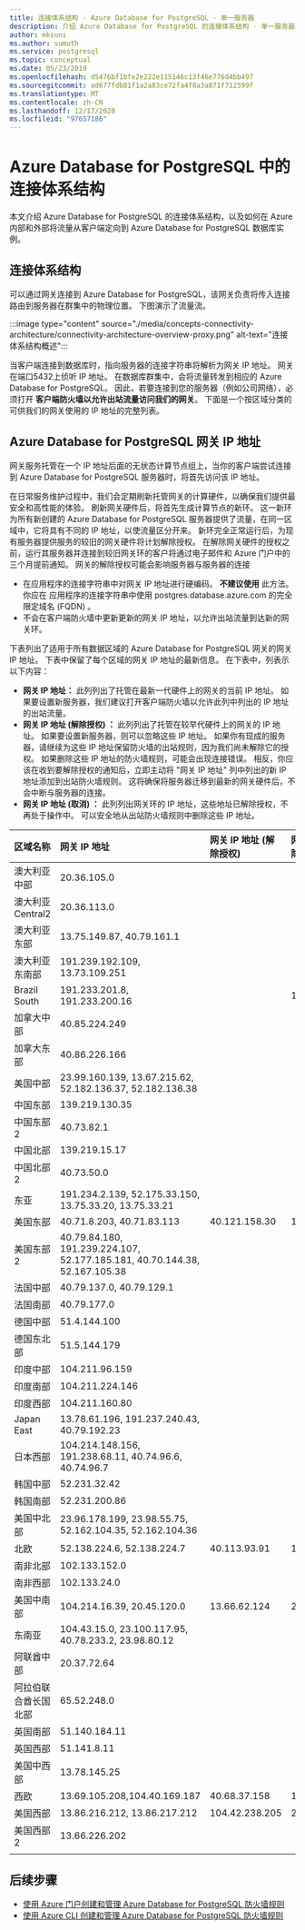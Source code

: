 ```yaml
---
title: 连接体系结构 - Azure Database for PostgreSQL - 单一服务器
description: 介绍 Azure Database for PostgreSQL 的连接体系结构 - 单一服务器。
author: mksuni
ms.author: sumuth
ms.service: postgresql
ms.topic: conceptual
ms.date: 05/23/2019
ms.openlocfilehash: d5476bf1bfe2e222e115146c13f46e776d4bb497
ms.sourcegitcommit: ad677fdb81f1a2a83ce72fa4f8a3a871f712599f
ms.translationtype: MT
ms.contentlocale: zh-CN
ms.lasthandoff: 12/17/2020
ms.locfileid: "97657186"
---
```

# <a name="connectivity-architecture-in-azure-database-for-postgresql"></a>Azure Database for PostgreSQL 中的连接体系结构
本文介绍 Azure Database for PostgreSQL 的连接体系结构，以及如何在 Azure 内部和外部将流量从客户端定向到 Azure Database for PostgreSQL 数据库实例。

## <a name="connectivity-architecture"></a>连接体系结构
可以通过网关连接到 Azure Database for PostgreSQL，该网关负责将传入连接路由到服务器在群集中的物理位置。 下图演示了流量流。

:::image type="content" source="./media/concepts-connectivity-architecture/connectivity-architecture-overview-proxy.png" alt-text="连接体系结构概述":::


当客户端连接到数据库时，指向服务器的连接字符串将解析为网关 IP 地址。 网关在端口5432上侦听 IP 地址。 在数据库群集中，会将流量转发到相应的 Azure Database for PostgreSQL。 因此，若要连接到您的服务器（例如公司网络），必须打开 **客户端防火墙以允许出站流量访问我们的网关**。 下面是一个按区域分类的可供我们的网关使用的 IP 地址的完整列表。

## <a name="azure-database-for-postgresql-gateway-ip-addresses"></a>Azure Database for PostgreSQL 网关 IP 地址

网关服务托管在一个 IP 地址后面的无状态计算节点组上，当你的客户端尝试连接到 Azure Database for PostgreSQL 服务器时，将首先访问该 IP 地址。 

在日常服务维护过程中，我们会定期刷新托管网关的计算硬件，以确保我们提供最安全和高性能的体验。 刷新网关硬件后，将首先生成计算节点的新环。 这一新环为所有新创建的 Azure Database for PostgreSQL 服务器提供了流量，在同一区域中，它将具有不同的 IP 地址，以使流量区分开来。 新环完全正常运行后，为现有服务器提供服务的较旧的网关硬件将计划解除授权。 在解除网关硬件的授权之前，运行其服务器并连接到较旧网关环的客户将通过电子邮件和 Azure 门户中的三个月提前通知。 网关的解除授权可能会影响服务器与服务器的连接 

* 在应用程序的连接字符串中对网关 IP 地址进行硬编码。 **不建议使用** 此方法。你应在 <servername> 应用程序的连接字符串中使用 postgres.database.azure.com 的完全限定域名 (FQDN) 。 
* 不会在客户端防火墙中更新更新的网关 IP 地址，以允许出站流量到达新的网关环。

下表列出了适用于所有数据区域的 Azure Database for PostgreSQL 网关的网关 IP 地址。 下表中保留了每个区域的网关 IP 地址的最新信息。 在下表中，列表示以下内容：

* **网关 IP 地址：** 此列列出了托管在最新一代硬件上的网关的当前 IP 地址。 如果要设置新服务器，我们建议打开客户端防火墙以允许此列中列出的 IP 地址的出站流量。
* **网关 IP 地址 (解除授权) ：** 此列列出了托管在较早代硬件上的网关的 IP 地址。 如果要设置新服务器，则可以忽略这些 IP 地址。 如果你有现成的服务器，请继续为这些 IP 地址保留防火墙的出站规则，因为我们尚未解除它的授权。 如果删除这些 IP 地址的防火墙规则，可能会出现连接错误。 相反，你应该在收到要解除授权的通知后，立即主动将 "网关 IP 地址" 列中列出的新 IP 地址添加到出站防火墙规则。 这将确保将服务器迁移到最新的网关硬件后，不会中断与服务器的连接。
* **网关 IP 地址 (取消) ：** 此列列出网关环的 IP 地址，这些地址已解除授权，不再处于操作中。 可以安全地从出站防火墙规则中删除这些 IP 地址。 


| **区域名称** | **网关 IP 地址** |**网关 IP 地址 (解除授权)** | **网关 IP 地址 (解除授权)** |
|:----------------|:-------------------------|:-------------------------------------------|:------------------------------------------|
| 澳大利亚中部| 20.36.105.0  | | |
| 澳大利亚 Central2     | 20.36.113.0  | | |
| 澳大利亚东部 | 13.75.149.87, 40.79.161.1     |  | |
| 澳大利亚东南部 |191.239.192.109, 13.73.109.251   |  | |
| Brazil South |191.233.201.8, 191.233.200.16    |  | 104.41.11.5|
| 加拿大中部 |40.85.224.249  | | |
| 加拿大东部 | 40.86.226.166    | | |
| 美国中部 | 23.99.160.139, 13.67.215.62, 52.182.136.37, 52.182.136.38 | | |
| 中国东部 | 139.219.130.35    | | |
| 中国东部 2 | 40.73.82.1  | | |
| 中国北部 | 139.219.15.17    | | |
| 中国北部 2 | 40.73.50.0     | | |
| 东亚 | 191.234.2.139, 52.175.33.150, 13.75.33.20, 13.75.33.21     | | |
| 美国东部 |40.71.8.203, 40.71.83.113 |40.121.158.30|191.238.6.43 |
| 美国东部 2 |40.79.84.180, 191.239.224.107, 52.177.185.181, 40.70.144.38, 52.167.105.38  | | |
| 法国中部 | 40.79.137.0, 40.79.129.1  | | |
| 法国南部 | 40.79.177.0     | | |
| 德国中部 | 51.4.144.100     | | |
| 德国东北部 | 51.5.144.179  | | |
| 印度中部 | 104.211.96.159     | | |
| 印度南部 | 104.211.224.146  | | |
| 印度西部 | 104.211.160.80    | | |
| Japan East | 13.78.61.196, 191.237.240.43, 40.79.192.23 | | |
| 日本西部 | 104.214.148.156, 191.238.68.11, 40.74.96.6, 40.74.96.7    | | |
| 韩国中部 | 52.231.32.42   | | |
| 韩国南部 | 52.231.200.86    | | |
| 美国中北部 | 23.96.178.199, 23.98.55.75, 52.162.104.35, 52.162.104.36    | | |
| 北欧 | 52.138.224.6, 52.138.224.7  |40.113.93.91 |191.235.193.75 |
| 南非北部  | 102.133.152.0    | | |
| 南非西部 | 102.133.24.0   | | |
| 美国中南部 |104.214.16.39, 20.45.120.0  |13.66.62.124  |23.98.162.75 |
| 东南亚 | 104.43.15.0, 23.100.117.95, 40.78.233.2, 23.98.80.12     | | |
| 阿联酋中部 | 20.37.72.64  | | |
| 阿拉伯联合酋长国北部 | 65.52.248.0    | | |
| 英国南部 | 51.140.184.11   | | |
| 英国西部 | 51.141.8.11  | | |
| 美国中西部 | 13.78.145.25     | | |
| 西欧 |13.69.105.208,104.40.169.187 |40.68.37.158 | 191.237.232.75|
| 美国西部 |13.86.216.212, 13.86.217.212 |104.42.238.205  | 23.99.34.75|
| 美国西部 2 | 13.66.226.202  | | |
||||

## <a name="next-steps"></a>后续步骤

* [使用 Azure 门户创建和管理 Azure Database for PostgreSQL 防火墙规则](./howto-manage-firewall-using-portal.md)
* [使用 Azure CLI 创建和管理 Azure Database for PostgreSQL 防火墙规则](./howto-manage-firewall-using-cli.md)
